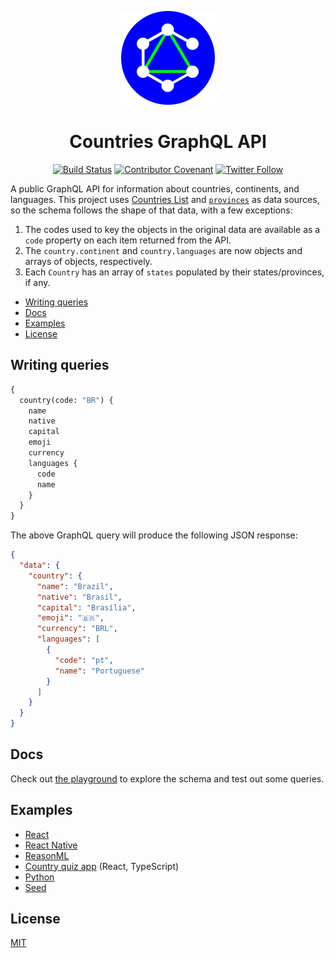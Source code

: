<p align="center">
  <img src="./logo.png" alt="globe" width="150">
</p>

<h1 align="center">Countries GraphQL API</h1>

<div align="center">

[![Build Status](https://github.com/trevorblades/countries/workflows/Node%20CI/badge.svg)](https://github.com/trevorblades/countries/actions)
[![Contributor Covenant](https://img.shields.io/badge/Contributor%20Covenant-v2.0%20adopted-ff69b4.svg)](CODE_OF_CONDUCT.md)
[![Twitter Follow](https://img.shields.io/twitter/follow/trevorblades?style=social)](https://twitter.com/trevorblades)

</div>

A public GraphQL API for information about countries, continents, and languages. This project uses [Countries List](https://annexare.github.io/Countries/) and [`provinces`](https://github.com/substack/provinces) as data sources, so the schema follows the shape of that data, with a few exceptions:

1. The codes used to key the objects in the original data are available as a `code` property on each item returned from the API.
2. The `country.continent` and `country.languages` are now objects and arrays of objects, respectively.
3. Each `Country` has an array of `states` populated by their states/provinces, if any.

- [Writing queries](#writing-queries)
- [Docs](#docs)
- [Examples](#examples)
- [License](#license)

## Writing queries

```graphql
{
  country(code: "BR") {
    name
    native
    capital
    emoji
    currency
    languages {
      code
      name
    }
  }
}
```

The above GraphQL query will produce the following JSON response:

```json
{
  "data": {
    "country": {
      "name": "Brazil",
      "native": "Brasil",
      "capital": "Brasília",
      "emoji": "🇧🇷",
      "currency": "BRL",
      "languages": [
        {
          "code": "pt",
          "name": "Portuguese"
        }
      ]
    }
  }
}
```

## Docs

Check out [the playground](https://countries.trevorblades.com) to explore the schema and test out some queries.

## Examples

- [React](./examples/react)
- [React Native](https://github.com/muhzi4u/country-directory-app)
- [ReasonML](https://medium.com/@idkjs/reasonml-and-graphql-without-graphql-part-1-192c2e9e349c)
- [Country quiz app](https://github.com/byrichardpowell/Country-Quiz) (React, TypeScript)
- [Python](./examples/python)
- [Seed](https://github.com/seed-rs/seed/tree/master/examples/graphql)

## License

[MIT](./LICENSE)
